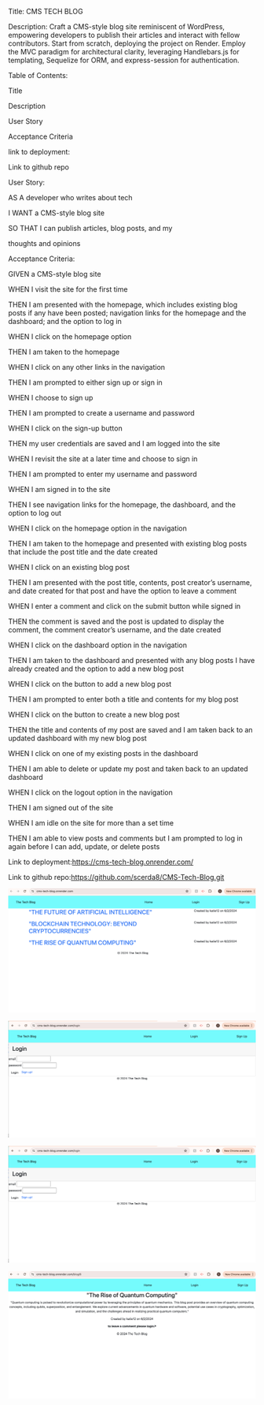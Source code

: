 Title: CMS TECH BLOG 


Description:
Craft a CMS-style blog site reminiscent of WordPress, empowering developers to publish their articles and interact with fellow contributors. Start from scratch, deploying the project on Render. Employ the MVC paradigm for architectural clarity, leveraging Handlebars.js for templating, Sequelize for ORM, and express-session for authentication.

Table of Contents:


Title


Description


User Story


Acceptance Criteria


link to deployment:



Link to github repo



User Story:

AS A developer who writes about tech


I WANT a CMS-style blog site


SO THAT I can publish articles, blog posts, and my

 thoughts and opinions


 Acceptance Criteria:

GIVEN a CMS-style blog site


WHEN I visit the site for the first time


THEN I am presented with the homepage, which includes 
existing blog posts if any have been posted; navigation links for the homepage and the dashboard; and the option to log in


WHEN I click on the homepage option


THEN I am taken to the homepage


WHEN I click on any other links in the navigation


THEN I am prompted to either sign up or sign in


WHEN I choose to sign up


THEN I am prompted to create a username and password


WHEN I click on the sign-up button


THEN my user credentials are saved and I am logged into the site


WHEN I revisit the site at a later time and choose to sign in


THEN I am prompted to enter my username and password


WHEN I am signed in to the site


THEN I see navigation links for the homepage, the dashboard, and the option to log out


WHEN I click on the homepage option in the navigation


THEN I am taken to the homepage and presented with existing blog posts that include the post title and the date created


WHEN I click on an existing blog post


THEN I am presented with the post title, contents, post creator’s username, and date created for that post and have the option to leave a comment


WHEN I enter a comment and click on the submit button while signed in


THEN the comment is saved and the post is updated to display the comment, the comment creator’s username, and the date created


WHEN I click on the dashboard option in the navigation


THEN I am taken to the dashboard and presented with any blog posts I have already created and the option to add a new blog post


WHEN I click on the button to add a new blog post


THEN I am prompted to enter both a title and contents for my blog post


WHEN I click on the button to create a new blog post


THEN the title and contents of my post are saved and I am taken back to an updated dashboard with my new blog post


WHEN I click on one of my existing posts in the dashboard


THEN I am able to delete or update my post and taken back to an updated dashboard


WHEN I click on the logout option in the navigation


THEN I am signed out of the site


WHEN I am idle on the site for more than a set time


THEN I am able to view posts and comments but I am prompted to log in again before I can add, update, or delete posts


Link to deployment:https://cms-tech-blog.onrender.com/


Link to github repo:https://github.com/scerda8/CMS-Tech-Blog.git



![alt text](image.png)

![alt text](image-1.png)

![alt text](image-2.png)

![alt text](image-3.png)
